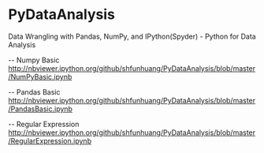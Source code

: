 # PyDataAnalysis

Data Wrangling with Pandas, NumPy, and IPython(Spyder) - Python for Data Analysis

-- Numpy Basic
http://nbviewer.ipython.org/github/shfunhuang/PyDataAnalysis/blob/master/NumPyBasic.ipynb

-- Pandas Basic
http://nbviewer.ipython.org/github/shfunhuang/PyDataAnalysis/blob/master/PandasBasic.ipynb

-- Regular Expression
http://nbviewer.ipython.org/github/shfunhuang/PyDataAnalysis/blob/master/RegularExpression.ipynb
